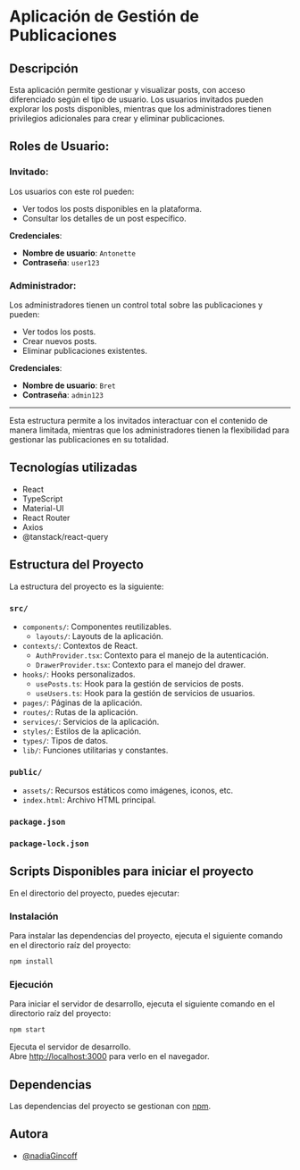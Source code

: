 # Aplicación de Gestión de Publicaciones

## Descripción

Esta aplicación permite gestionar y visualizar posts, con acceso diferenciado según el tipo de usuario. Los usuarios invitados pueden explorar los posts disponibles, mientras que los administradores tienen privilegios adicionales para crear y eliminar publicaciones.

## Roles de Usuario:

### Invitado:
Los usuarios con este rol pueden:
- Ver todos los posts disponibles en la plataforma.
- Consultar los detalles de un post específico.

**Credenciales**:
- **Nombre de usuario**: `Antonette`
- **Contraseña**: `user123`

### Administrador:
Los administradores tienen un control total sobre las publicaciones y pueden:
- Ver todos los posts.
- Crear nuevos posts.
- Eliminar publicaciones existentes.

**Credenciales**:
- **Nombre de usuario**: `Bret`
- **Contraseña**: `admin123`

---

Esta estructura permite a los invitados interactuar con el contenido de manera limitada, mientras que los administradores tienen la flexibilidad para gestionar las publicaciones en su totalidad.

## Tecnologías utilizadas

- React
- TypeScript
- Material-UI
- React Router
- Axios
- @tanstack/react-query

## Estructura del Proyecto

La estructura del proyecto es la siguiente:

### `src/`

- `components/`: Componentes reutilizables.
  - `layouts/`: Layouts de la aplicación.
- `contexts/`: Contextos de React.
  - `AuthProvider.tsx`: Contexto para el manejo de la autenticación.
  - `DrawerProvider.tsx`: Contexto para el manejo del drawer.
- `hooks/`: Hooks personalizados.
  - `usePosts.ts`: Hook para la gestión de servicios de posts.
  - `useUsers.ts`: Hook para la gestión de servicios de usuarios. 
- `pages/`: Páginas de la aplicación.
- `routes/`: Rutas de la aplicación.
- `services/`: Servicios de la aplicación.
- `styles/`: Estilos de la aplicación.
- `types/`: Tipos de datos.
- `lib/`: Funciones utilitarias y constantes.

### `public/`
- `assets/`: Recursos estáticos como imágenes, iconos, etc.
- `index.html`: Archivo HTML principal.

### `package.json`

### `package-lock.json`

## Scripts Disponibles para iniciar el proyecto

En el directorio del proyecto, puedes ejecutar:   


### Instalación

Para instalar las dependencias del proyecto, ejecuta el siguiente comando en el directorio raíz del proyecto:

```bash
npm install
```

### Ejecución

Para iniciar el servidor de desarrollo, ejecuta el siguiente comando en el directorio raíz del proyecto:

```bash
npm start
```

Ejecuta el servidor de desarrollo.\
Abre [http://localhost:3000](http://localhost:3000) para verlo en el navegador.

## Dependencias

Las dependencias del proyecto se gestionan con [npm](https://www.npmjs.com/).


## Autora

- [@nadiaGincoff](https://github.com/nadiaGincoff)
